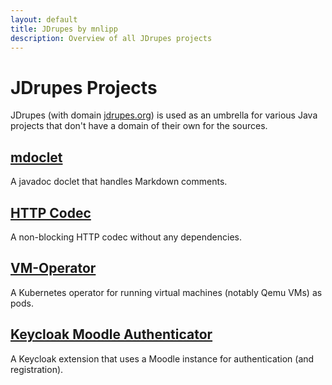 ```yaml
---
layout: default
title: JDrupes by mnlipp
description: Overview of all JDrupes projects
---
```


# JDrupes Projects

JDrupes (with domain [jdrupes.org](https://jdrupes.org)) is used as an umbrella for
various Java projects that don't have a domain of their own for the sources.

## [mdoclet](https://github.com/mnlipp/jdrupes-mdoclet)

A javadoc doclet that handles Markdown comments.

## [HTTP Codec](https://github.com/mnlipp/jdrupes-httpcodec)

A non-blocking HTTP codec without any dependencies.

## [VM-Operator](https://vm-operator.jdrupes.org/)

A Kubernetes operator for running virtual machines (notably Qemu VMs) as pods.

## [Keycloak Moodle Authenticator](keycloak-moodle-auth/)

A Keycloak extension that uses a Moodle instance for authentication
(and registration).
